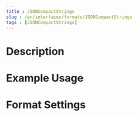 ```yaml
---
title : JSONCompactStrings
slug : /en/interfaces/formats/JSONCompactStrings
tags : [JSONCompactStrings]
---
```


# Description

# Example Usage

# Format Settings